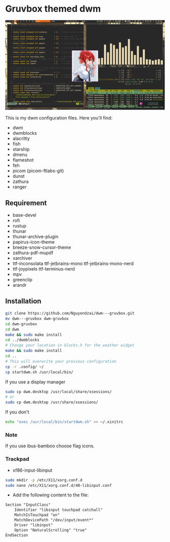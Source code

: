 # Gruvbox themed dwm

![Screenshot](./screenshot.png)

This is my dwm configuration files. Here you'll find:
- dwm
- dwmblocks
- alacritty
- fish
- starship
- dmenu
- flameshot
- feh
- picom (picom-ftlabs-git)
- dunst
- zathura
- ranger

## Requirement
- base-devel
- rofi
- rustup
- thunar
- thunar-archive-plugin
- papirus-icon-theme
- breeze-snow-cursor-theme
- zathura-pdf-mupdf
- xarchiver
- ttf-inconsolata ttf-jetbrains-mono ttf-jetbrains-mono-nerd
- ttf-joypixels ttf-terminus-nerd
- mpv
- greenclip
- arandr

## Installation
```bash
git clone https://github.com/Nguyendzai/dwm---gruvbox.git
mv dwm---gruvbox dwm-gruvbox
cd dwm-gruvbox
cd dwm
make && sudo make install
cd ../dwmblocks
# Change your location in blocks.h for the weather widget
make && sudo make install
cd ..
# This will overwrite your previous configuration
cp -r .config/ ~/
cp startdwm.sh /usr/local/bin/
```

If you use a display manager 
```bash
sudo cp dwm.desktop /usr/local/share/xsessions/
# or
sudo cp dwm.desktop /usr/share/xsessions/    
```
If you don't
```bash
echo "exec /usr/local/bin/startdwm.sh" >> ~/.xinitrc
```
### Note
If you use ibus-bamboo choose flag icons.

### Trackpad
- xf86-input-libinput
```bash
sudo mkdir -p /etc/X11/xorg.conf.d
sudo nano /etc/X11/xorg.conf.d/40-libinput.conf
```
- Add the following content to the file:
```
Section "InputClass"
    Identifier "libinput touchpad catchall"
    MatchIsTouchpad "on"
    MatchDevicePath "/dev/input/event*"
    Driver "libinput"
    Option "NaturalScrolling" "true"
EndSection
```
